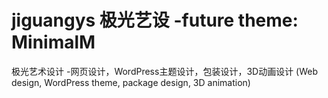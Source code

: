 # jiguangys 极光艺设 -future theme: MinimalM
极光艺术设计 -网页设计，WordPress主题设计，包装设计，3D动画设计 (Web design, WordPress theme, package design, 3D animation)
